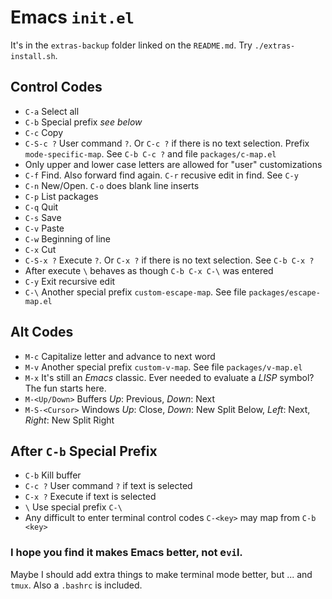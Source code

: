 # Emacs `init.el`

It's in the `extras-backup` folder linked on the `README.md`. Try `./extras-install.sh`.

## Control Codes
 * `C-a` Select all
 * `C-b` Special prefix *see below*
 * `C-c` Copy
 * `C-S-c ?` User command `?`. Or `C-c ?` if there is no text selection. Prefix `mode-specific-map`. See `C-b C-c ?` and file `packages/c-map.el`
  * Only upper and lower case letters are allowed for "user" customizations
 * `C-f` Find. Also forward find again. `C-r` recusive edit in find. See `C-y`
 * `C-n` New/Open. `C-o` does blank line inserts
 * `C-p` List packages
 * `C-q` Quit
 * `C-s` Save
 * `C-v` Paste
 * `C-w` Beginning of line
 * `C-x` Cut
 * `C-S-x ?` Execute `?`. Or `C-x ?` if there is no text selection. See `C-b C-x ?`
  * After execute `\` behaves as though `C-b C-x C-\` was entered
 * `C-y` Exit recursive edit
 * `C-\` Another special prefix `custom-escape-map`. See file `packages/escape-map.el`
## Alt Codes
 * `M-c` Capitalize letter and advance to next word
 * `M-v` Another special prefix `custom-v-map`. See file `packages/v-map.el`
 * `M-x` It's still an *Emacs* classic. Ever needed to evaluate a *LISP* symbol? The fun starts here.
 * `M-<Up/Down>` Buffers *Up*: Previous, *Down*: Next
 * `M-S-<Cursor>` Windows *Up*: Close, *Down*: New Split Below, *Left*: Next, *Right*: New Split Right 
## After `C-b` Special Prefix
 * `C-b` Kill buffer
 * `C-c ?` User command `?` if text is selected
 * `C-x ?` Execute if text is selected
 * `\` Use special prefix `C-\`
 * Any difficult to enter terminal control codes `C-<key>` may map from `C-b <key>`

### I hope you find it makes Emacs better, not e`vi`l.
Maybe I should add extra things to make terminal mode better, but ... and `tmux`.
Also a `.bashrc` is included.
